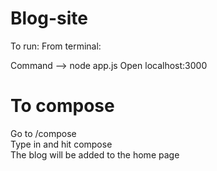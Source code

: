 # Blog-site
To run:
From terminal:

Command --> 
node app.js
Open localhost:3000

# To compose
Go to /compose<br>Type in and hit compose<br>The blog will be added to the home page
